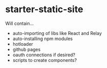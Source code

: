 # starter-static-site

Will contain...

* auto-importing of libs like React and Relay
* auto-installing npm modules
* hotloader
* github pages
* oauth connections if desired?
* scripts to create components?
